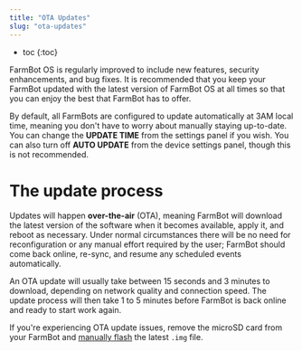 ```yaml
---
title: "OTA Updates"
slug: "ota-updates"
---
```


* toc
{:toc}

FarmBot OS is regularly improved to include new features, security enhancements, and bug fixes. It is recommended that you keep your FarmBot updated with the latest version of FarmBot OS at all times so that you can enjoy the best that FarmBot has to offer.

By default, all FarmBots are configured to update automatically at 3AM local time, meaning you don't have to worry about manually staying up-to-date. You can change the **UPDATE TIME** from the settings panel if you wish. You can also turn off **AUTO UPDATE** from the device settings panel, though this is not recommended.

# The update process
Updates will happen **over-the-air** (OTA), meaning FarmBot will download the latest version of the software when it becomes available, apply it, and reboot as necessary. Under normal circumstances there will be no need for reconfiguration or any manual effort required by the user; FarmBot should come back online, re-sync, and resume any scheduled events automatically.

An OTA update will usually take between 15 seconds and 3 minutes to download, depending on network quality and connection speed. The update process will then take 1 to 5 minutes before FarmBot is back online and ready to start work again.

If you're experiencing OTA update issues, remove the microSD card from your FarmBot and [manually flash](../farmbot-os.md#installing-farmbot-os) the latest `.img` file.
